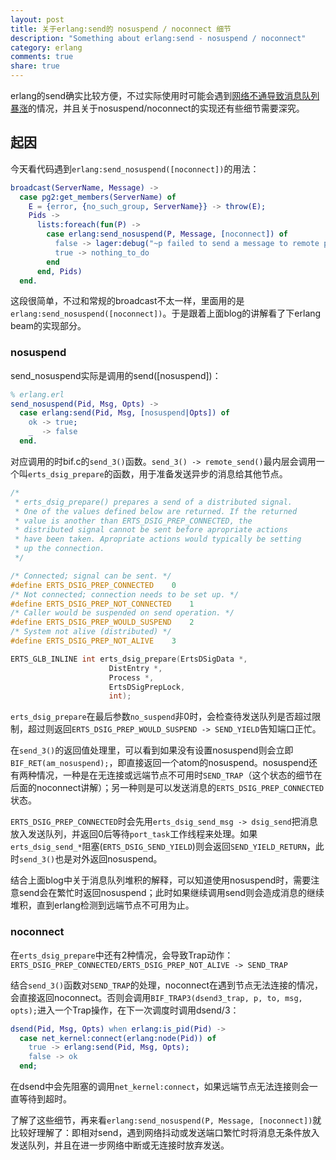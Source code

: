 ```yaml
---
layout: post
title: 关于erlang:send的 nosuspend / noconnect 细节
description: "Something about erlang:send - nosuspend / noconnect"
category: erlang
comments: true
share: true
---
```


erlang的send确实比较方便，不过实际使用时可能会遇到[网络不通导致消息队列暴涨](http://blog.csdn.net/mycwq/article/details/42845385)的情况，并且关于nosuspend/noconnect的实现还有些细节需要深究。

## 起因

今天看代码遇到`erlang:send_nosuspend([noconnect])`的用法：

~~~erlang
broadcast(ServerName, Message) ->
  case pg2:get_members(ServerName) of
    E = {error, {no_such_group, ServerName}} -> throw(E);
    Pids ->
      lists:foreach(fun(P) ->
        case erlang:send_nosuspend(P, Message, [noconnect]) of
          false -> lager:debug("~p failed to send a message to remote pid ~p from ~p", [ServerName, P, node()]);
          true -> nothing_to_do
        end
      end, Pids)
  end.
~~~

这段很简单，不过和常规的broadcast不太一样，里面用的是`erlang:send_nosuspend([noconnect])`。于是跟着上面blog的讲解看了下erlang beam的实现部分。

### nosuspend

send_nosuspend实际是调用的send([nosuspend])：

~~~erlang
% erlang.erl
send_nosuspend(Pid, Msg, Opts) ->
  case erlang:send(Pid, Msg, [nosuspend|Opts]) of
    ok -> true;
    _  -> false
  end.
~~~

对应调用的时bif.c的`send_3()`函数。`send_3() -> remote_send()`最内层会调用一个叫`erts_dsig_prepare`的函数，用于准备发送异步的消息给其他节点。

~~~cpp
/*
 * erts_dsig_prepare() prepares a send of a distributed signal.
 * One of the values defined below are returned. If the returned
 * value is another than ERTS_DSIG_PREP_CONNECTED, the
 * distributed signal cannot be sent before apropriate actions
 * have been taken. Apropriate actions would typically be setting
 * up the connection.
 */

/* Connected; signal can be sent. */
#define ERTS_DSIG_PREP_CONNECTED	0
/* Not connected; connection needs to be set up. */
#define ERTS_DSIG_PREP_NOT_CONNECTED	1
/* Caller would be suspended on send operation. */
#define ERTS_DSIG_PREP_WOULD_SUSPEND	2
/* System not alive (distributed) */
#define ERTS_DSIG_PREP_NOT_ALIVE	3

ERTS_GLB_INLINE int erts_dsig_prepare(ErtsDSigData *,
				      DistEntry *,
				      Process *,
				      ErtsDSigPrepLock,
				      int);
~~~

`erts_dsig_prepare`在最后参数`no_suspend`非0时，会检查待发送队列是否超过限制，超过则返回`ERTS_DSIG_PREP_WOULD_SUSPEND -> SEND_YIELD`告知端口正忙。

在`send_3()`的返回值处理里，可以看到如果没有设置nosuspend则会立即`BIF_RET(am_nosuspend);`，即直接返回一个atom的nosuspend。nosuspend还有两种情况，一种是在无连接或远端节点不可用时`SEND_TRAP`（这个状态的细节在后面的noconnect讲解）；另一种则是可以发送消息的`ERTS_DSIG_PREP_CONNECTED`状态。

`ERTS_DSIG_PREP_CONNECTED`时会先用`erts_dsig_send_msg -> dsig_send`把消息放入发送队列，并返回0后等待`port_task`工作线程来处理。如果`erts_dsig_send_*`阻塞(`ERTS_DSIG_SEND_YIELD`)则会返回`SEND_YIELD_RETURN`，此时`send_3()`也是对外返回nosuspend。

结合上面blog中关于消息队列堆积的解释，可以知道使用nosuspend时，需要注意send会在繁忙时返回nosuspend；此时如果继续调用send则会造成消息的继续堆积，直到erlang检测到远端节点不可用为止。

### noconnect

在`erts_dsig_prepare`中还有2种情况，会导致Trap动作：`ERTS_DSIG_PREP_CONNECTED/ERTS_DSIG_PREP_NOT_ALIVE -> SEND_TRAP`

结合`send_3()`函数对`SEND_TRAP`的处理，noconnect在遇到节点无法连接的情况，会直接返回noconnect。否则会调用`BIF_TRAP3(dsend3_trap, p, to, msg, opts);`进入一个Trap操作，在下一次调度时调用dsend/3：

~~~erlang
dsend(Pid, Msg, Opts) when erlang:is_pid(Pid) ->
  case net_kernel:connect(erlang:node(Pid)) of
  	true -> erlang:send(Pid, Msg, Opts);
  	false -> ok
  end;
~~~

在dsend中会先阻塞的调用`net_kernel:connect`，如果远端节点无法连接则会一直等待到超时。

了解了这些细节，再来看`erlang:send_nosuspend(P, Message, [noconnect])`就比较好理解了：即相对send，遇到网络抖动或发送端口繁忙时将消息无条件放入发送队列，并且在进一步网络中断或无连接时放弃发送。
